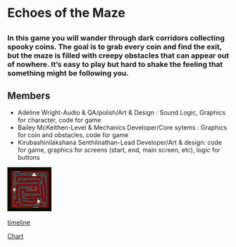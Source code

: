 # Echoes of the Maze
## 
### In this game you will wander through dark corridors collecting spooky coins. The goal is to grab every coin and find the exit, but the maze is filled with creepy obstacles that can appear out of nowhere. It’s easy to play but hard to shake the feeling that something might be following you.

## Members
* Adeline Wright-Audio & QA/polish/Art & Design : Sound Logic, Graphics for character, code for game
* Bailey McKeithen-Level & Mechanics Developer/Core sytems : Graphics for coin and obstacles, code for game
* Kirubashinilakshana Senthilnathan-Lead Developer/Art & design: code for game, graphics for screens (start, end, main screen, etc), logic for buttons 

![Maze](https://github.com/codinghasini/GameDev-Group/blob/main/Maze.png)

[timeline](https://github.com/codinghasini/GameDev-Group/blob/main/Project%20Timeline.docx)

[Chart](https://github.com/codinghasini/GameDev-Group/blob/main/Timeline%20chart.png)

